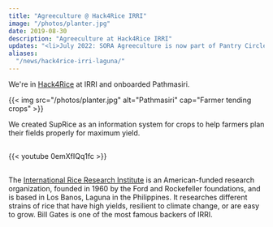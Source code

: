```yaml
---
title: "Agreeculture @ Hack4Rice IRRI"
image: "/photos/planter.jpg"
date: 2019-08-30
description: "Agreeculture at Hack4Rice IRRI"
updates: "<li>July 2022: SORA Agreeculture is now part of Pantry Circle as the Circular Economy</li><li>Jan 2023: Agreeculture is now Pantrypreneur Farm</li>"
aliases:
  "/news/hack4rice-irri-laguna/"
---
```


We're in <a href='https://hack4rice2019.irri.org/'>Hack4Rice</a> at IRRI and onboarded Pathmasiri.

{{< img src="/photos/planter.jpg" alt="Pathmasiri" cap="Farmer tending crops" >}}


We created SupRice as an information system for crops to help farmers plan their fields properly for maximum yield. 

## 

{{< youtube 0emXfIQq1fc >}} 

##

The [International Rice Research Institute](http://irri.org) is an American-funded research organization, founded in 1960 by the Ford and Rockefeller foundations, and is based in Los Banos, Laguna in the Philippines. It researches different strains of rice that have high yields, resilient to climate change, or are easy to grow. Bill Gates is one of the most famous backers of IRRI. 

